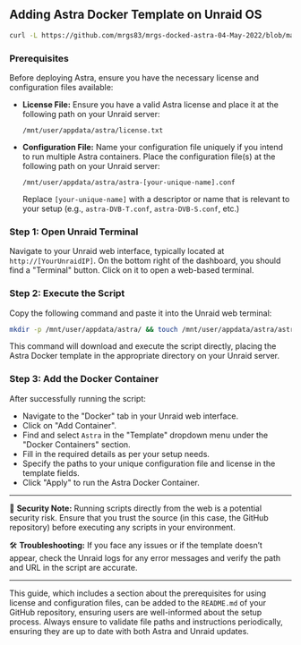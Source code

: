 ## Adding Astra Docker Template on Unraid OS
```bash
curl -L https://github.com/mrgs83/mrgs-docked-astra-04-May-2022/blob/main/astra-04-May-2022-template.xml -o /boot/config/plugins/dockerMan/templates-user/my-astra-04-May-2022-template.xml
```
### Prerequisites
Before deploying Astra, ensure you have the necessary license and configuration files available:

- **License File:** Ensure you have a valid Astra license and place it at the following path on your Unraid server:
  ```
  /mnt/user/appdata/astra/license.txt
  ```
- **Configuration File:** Name your configuration file uniquely if you intend to run multiple Astra containers. Place the configuration file(s) at the following path on your Unraid server:
  ```
  /mnt/user/appdata/astra/astra-[your-unique-name].conf
  ```
  Replace `[your-unique-name]` with a descriptor or name that is relevant to your setup (e.g., `astra-DVB-T.conf`, `astra-DVB-S.conf`, etc.)

### Step 1: Open Unraid Terminal
Navigate to your Unraid web interface, typically located at `http://[YourUnraidIP]`. On the bottom right of the dashboard, you should find a "Terminal" button. Click on it to open a web-based terminal.

### Step 2: Execute the Script
Copy the following command and paste it into the Unraid web terminal:

```bash
mkdir -p /mnt/user/appdata/astra/ && touch /mnt/user/appdata/astra/astra.conf && bash <(wget -qO - https://raw.githubusercontent.com/mrgs83/mrgs-docked-astra-04-May-2022/main/download_template.sh)
```
This command will download and execute the script directly, placing the Astra Docker template in the appropriate directory on your Unraid server.

### Step 3: Add the Docker Container
After successfully running the script:
- Navigate to the "Docker" tab in your Unraid web interface.
- Click on "Add Container".
- Find and select `Astra` in the "Template" dropdown menu under the "Docker Containers" section.
- Fill in the required details as per your setup needs.
- Specify the paths to your unique configuration file and license in the template fields.
- Click "Apply" to run the Astra Docker Container.

---

🔐 **Security Note:** Running scripts directly from the web is a potential security risk. Ensure that you trust the source (in this case, the GitHub repository) before executing any scripts in your environment.

🛠 **Troubleshooting:** If you face any issues or if the template doesn’t appear, check the Unraid logs for any error messages and verify the path and URL in the script are accurate.

---

This guide, which includes a section about the prerequisites for using license and configuration files, can be added to the `README.md` of your GitHub repository, ensuring users are well-informed about the setup process. Always ensure to validate file paths and instructions periodically, ensuring they are up to date with both Astra and Unraid updates.

